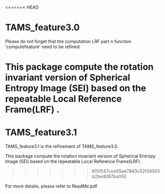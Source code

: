 <<<<<<< HEAD
# TAMS_feature3.0
Please do not forget that the computation LRF part 
n function 'computefeature' need to be refined.

This package compute the rotation invariant version of 
Spherical Entropy Image (SEI) based on the repeatable
Local Reference Frame(LRF) .
=======
# TAMS_feature3.1

TAMS_feature3.1 is the refinement of TAMS_feature3.0.

This package compute the rotation invariant version of Spherical Entropy Image (SEI) based on the repeatable Local Reference Frame(LRF) .
>>>>>>> 615f547ced45ee7843c52f28503b2bed087ba050

For more details, please refer to ReadMe.pdf
